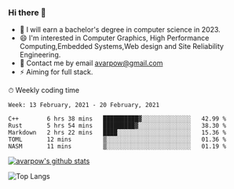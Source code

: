 ### Hi there 👋
<!--I have been a GitHub member for [![Years Badge](https://badges.pufler.dev/years/avarpow)](https://badges.pufler.dev)-->
- 🌱 I will earn a bachelor's degree in computer science in 2023.
- 😄 I'm interested in Computer Graphics, High Performance Computing,Embedded Systems,Web design and Site Reliability Engineering.
- 💬 Contact me by email avarpow@gmail.com
- ⚡ Aiming for full stack.

<!--💻 Coding Activity Logging

[![Commits Badge](https://badges.pufler.dev/commits/weekly/avarpow)](https://badges.pufler.dev)-->

⏱ Weekly coding time
<!--START_SECTION:waka-->
```text
Week: 13 February, 2021 - 20 February, 2021

C++        6 hrs 38 mins   ██████████▓░░░░░░░░░░░░░░   42.99 % 
Rust       5 hrs 54 mins   █████████▓░░░░░░░░░░░░░░░   38.30 % 
Markdown   2 hrs 22 mins   ████░░░░░░░░░░░░░░░░░░░░░   15.36 % 
TOML       12 mins         ▒░░░░░░░░░░░░░░░░░░░░░░░░   01.36 % 
NASM       11 mins         ▒░░░░░░░░░░░░░░░░░░░░░░░░   01.19 % 
```
<!--END_SECTION:waka-->

[![avarpow's github stats](https://github-readme-stats.vercel.app/api?username=avarpow&count_private=true&show_icons=true&hide=issues&hide_border=true)](https://github.com/anuraghazra/github-readme-stats)

![Top Langs](https://github-readme-stats.vercel.app/api/top-langs/?username=avarpow&layout=compact&hide_border=true) 
<!--[![avarpow's wakatime stats](https://github-readme-stats.vercel.app/api/wakatime?username=avarpow)](https://github.com/anuraghazra/github-readme-stats)-->
